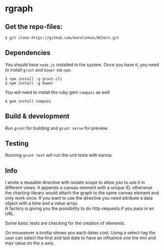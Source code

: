 # rgraph

## Get the repo-files:

```
$ git clone https://github.com/karolinkas/RChart.git
```

## Dependencies

You should have `node.js` installed in the system. Once you have it, you need to install `grunt` and `bower` via `npm`:

```
$ npm install -g grunt-cli
$ npm install -g bower
```

You will need to install the ruby gem `compass` as well

```
$ gem install compass
```


## Build & development

Run `grunt` for building and `grunt serve` for preview.


## Testing

Running `grunt test` will run the unit tests with karma.

## Info
I wrote a reusable directive with isolate scope to allow you to use it in different views.
It appends a canvas-element with a unique ID, otherwise the charting-library would attach the graph to the same canvas element and only work once. If you want to use the directive you need attribute a data object with a time and a value array.     
A factory is giving you the possibility to do http-requests if you pass in an URL. 

Some basic tests are checking for the creation of elements.

On mouseover a tooltip shows you each dates cost.
Using a select-tag the user can select the first and last date to have an influence one the min and max value on the x-axis.




